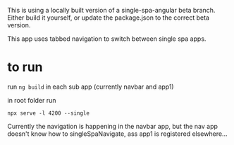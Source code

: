 This is using a locally built version of a single-spa-angular beta branch. Either build it yourself, or update the package.json to the correct beta version.

This app uses tabbed navigation to switch between single spa apps. 

# to run

run `ng build` in each sub app (currently navbar and app1)


in root folder run 

`npx serve -l 4200 --single`



Currently the navigation is happening in the navbar app, but the nav app doesn't know how to singleSpaNavigate, ass app1 is registered elsewhere...

